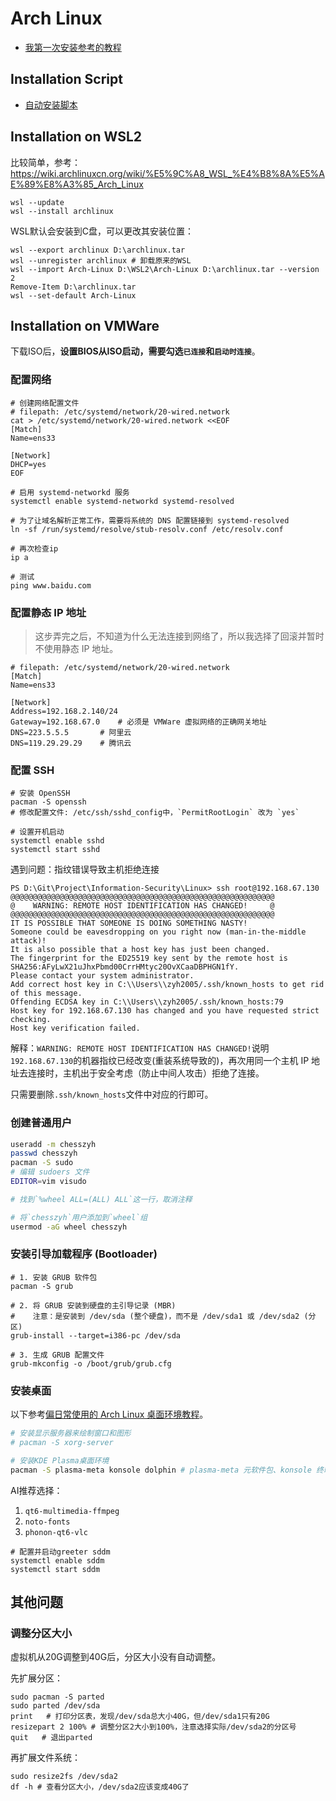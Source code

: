 # Arch Linux

- [我第一次安装参考的教程](https://blog.csdn.net/OceanWaves1993/article/details/130467985)

## Installation Script

- [自动安装脚本](https://github.com/archlinux/archinstall)

## Installation on WSL2

比较简单，参考：https://wiki.archlinuxcn.org/wiki/%E5%9C%A8_WSL_%E4%B8%8A%E5%AE%89%E8%A3%85_Arch_Linux

```shell
wsl --update
wsl --install archlinux
```

WSL默认会安装到C盘，可以更改其安装位置：

```shell
wsl --export archlinux D:\archlinux.tar
wsl --unregister archlinux # 卸载原来的WSL
wsl --import Arch-Linux D:\WSL2\Arch-Linux D:\archlinux.tar --version 2
Remove-Item D:\archlinux.tar
wsl --set-default Arch-Linux
```

## Installation on VMWare

下载ISO后，**设置BIOS从ISO启动，需要勾选`已连接`和`启动时连接`**。

### 配置网络

```shell
# 创建网络配置文件
# filepath: /etc/systemd/network/20-wired.network
cat > /etc/systemd/network/20-wired.network <<EOF
[Match]
Name=ens33

[Network]
DHCP=yes
EOF

# 启用 systemd-networkd 服务
systemctl enable systemd-networkd systemd-resolved

# 为了让域名解析正常工作，需要将系统的 DNS 配置链接到 systemd-resolved
ln -sf /run/systemd/resolve/stub-resolv.conf /etc/resolv.conf

# 再次检查ip
ip a

# 测试
ping www.baidu.com
```

### 配置静态 IP 地址

> 这步弄完之后，不知道为什么无法连接到网络了，所以我选择了回滚并暂时不使用静态 IP 地址。

```shell
# filepath: /etc/systemd/network/20-wired.network
[Match]
Name=ens33

[Network]
Address=192.168.2.140/24
Gateway=192.168.67.0    # 必须是 VMWare 虚拟网络的正确网关地址
DNS=223.5.5.5       # 阿里云
DNS=119.29.29.29    # 腾讯云
```

### 配置 SSH

```shell
# 安装 OpenSSH
pacman -S openssh
# 修改配置文件: /etc/ssh/sshd_config中，`PermitRootLogin` 改为 `yes`

# 设置开机启动
systemctl enable sshd
systemctl start sshd
```

遇到问题：指纹错误导致主机拒绝连接

```shell
PS D:\Git\Project\Information-Security\Linux> ssh root@192.168.67.130
@@@@@@@@@@@@@@@@@@@@@@@@@@@@@@@@@@@@@@@@@@@@@@@@@@@@@@@@@@@
@    WARNING: REMOTE HOST IDENTIFICATION HAS CHANGED!     @
@@@@@@@@@@@@@@@@@@@@@@@@@@@@@@@@@@@@@@@@@@@@@@@@@@@@@@@@@@@
IT IS POSSIBLE THAT SOMEONE IS DOING SOMETHING NASTY!
Someone could be eavesdropping on you right now (man-in-the-middle attack)!
It is also possible that a host key has just been changed.
The fingerprint for the ED25519 key sent by the remote host is
SHA256:AFyLwX21uJhxPbmd00CrrHMtyc20OvXCaaDBPHGN1fY.
Please contact your system administrator.
Add correct host key in C:\\Users\\zyh2005/.ssh/known_hosts to get rid of this message.
Offending ECDSA key in C:\\Users\\zyh2005/.ssh/known_hosts:79
Host key for 192.168.67.130 has changed and you have requested strict checking.
Host key verification failed.
```

解释：`WARNING: REMOTE HOST IDENTIFICATION HAS CHANGED!`说明`192.168.67.130`的机器指纹已经改变(重装系统导致的)，再次用同一个主机 IP 地址去连接时，主机出于安全考虑（防止中间人攻击）拒绝了连接。

只需要删除`.ssh/known_hosts`文件中对应的行即可。

### 创建普通用户

```bash
useradd -m chesszyh
passwd chesszyh
pacman -S sudo
# 编辑 sudoers 文件
EDITOR=vim visudo

# 找到`%wheel ALL=(ALL) ALL`这一行，取消注释

# 将`chesszyh`用户添加到`wheel`组
usermod -aG wheel chesszyh
```

### 安装引导加载程序 (Bootloader)

```shell
# 1. 安装 GRUB 软件包
pacman -S grub

# 2. 将 GRUB 安装到硬盘的主引导记录 (MBR)
#    注意：是安装到 /dev/sda (整个硬盘)，而不是 /dev/sda1 或 /dev/sda2 (分区)
grub-install --target=i386-pc /dev/sda

# 3. 生成 GRUB 配置文件
grub-mkconfig -o /boot/grub/grub.cfg
```

### 安装桌面

以下参考[偏日常使用的 Arch Linux 桌面环境教程](https://arch.icekylin.online/guide/rookie/desktop-env-and-app)。

```bash
# 安装显示服务器来绘制窗口和图形
# pacman -S xorg-server

# 安装KDE Plasma桌面环境
pacman -S plasma-meta konsole dolphin # plasma-meta 元软件包、konsole 终端模拟器和 dolphin 文件管理器。plasma会默认安装xorg。
```

AI推荐选择：

1. `qt6-multimedia-ffmpeg`
2. `noto-fonts`
3. `phonon-qt6-vlc`

```shell
# 配置并启动greeter sddm
systemctl enable sddm
systemctl start sddm
```

## 其他问题

### 调整分区大小

虚拟机从20G调整到40G后，分区大小没有自动调整。

先扩展分区：

```shell
sudo pacman -S parted
sudo parted /dev/sda
print   # 打印分区表，发现/dev/sda总大小40G，但/dev/sda1只有20G
resizepart 2 100% # 调整分区2大小到100%，注意选择实际/dev/sda2的分区号
quit   # 退出parted
```

再扩展文件系统：

```shell
sudo resize2fs /dev/sda2
df -h # 查看分区大小，/dev/sda2应该变成40G了
```


